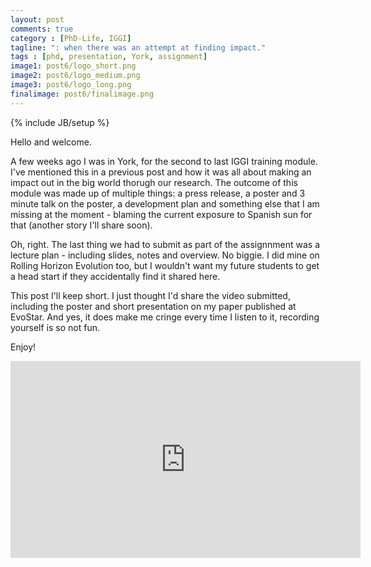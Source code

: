 ```yaml
---
layout: post
comments: true
category : [PhD-Life, IGGI]
tagline: ": when there was an attempt at finding impact."
tags : [phd, presentation, York, assignment]
image1: post6/logo_short.png
image2: post6/logo_medium.png
image3: post6/logo_long.png
finalimage: post6/finalimage.png
---
```

{% include JB/setup %}

Hello and welcome. 

A few weeks ago I was in York, for the second to last IGGI training module. I've mentioned this in a previous post and how it was all about making an impact out in the big world thorugh our research. The outcome of this module was made up of multiple things: a press release, a poster and 3 minute talk on the poster, a development plan and something else that I am missing at the moment - blaming the current exposure to Spanish sun for that (another story I'll share soon).

Oh, right. The last thing we had to submit as part of the assignnment was a lecture plan - including slides, notes and overview. No biggie. I did mine on Rolling Horizon Evolution too, but I wouldn't want my future students to get a head start if they accidentally find it shared here.

This post I'll keep short. I just thought I'd share the video submitted, including the poster and short presentation on my paper published at EvoStar. And yes, it does make me cringe every time I listen to it, recording yourself is so not fun.

Enjoy!

<iframe width="560" height="315" src="https://www.youtube.com/embed/cLpc5x1gIpM" frameborder="0" allowfullscreen></iframe>

